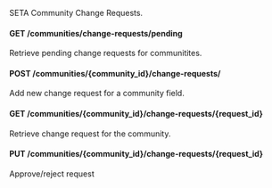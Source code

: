 
SETA Community Change Requests.    

#### GET /communities/change-requests/pending
Retrieve pending change requests for communitites.    


<!-- ![Screenshot](/docs/img/get_communities_change_request_pending.png){ width="900" } -->




#### POST /communities/{community_id}/change-requests/
Add new change request for a community field.    
<!-- ![Screenshot](/docs/img/post_communities_community_id.png){ width="900" } -->
<!-- ![Screenshot](/docs/img/post_communities_community_id_result.png){ width="900" } -->



#### GET /communities/{community_id}/change-requests/{request_id}

Retrieve change request for the community.     


<!-- ![Screenshot](/docs/img/get_communities_change_request_request_id.png){ width="900" } -->


#### PUT /communities/{community_id}/change-requests/{request_id}

Approve/reject request    
<!-- ![Screenshot](/docs/img/put_communities_id_change_request_id.png){ width="900" } -->